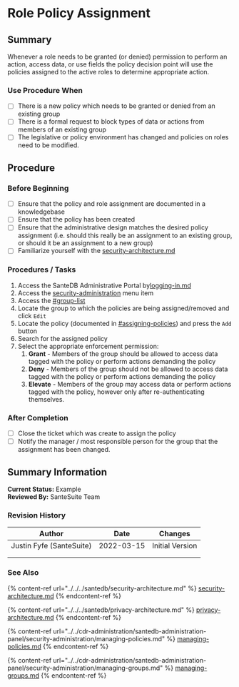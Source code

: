 # Role Policy Assignment

## Summary

Whenever a role needs to be granted (or denied) permission to perform an action, access data, or use fields the policy decision point will use the policies assigned to the active roles to determine appropriate action.

### Use Procedure When

* [ ] There is a new policy which needs to be granted or denied from an existing group
* [ ] There is a formal request to block types of data or actions from members of an existing group
* [ ] The legislative or policy environment has changed and policies on roles need to be modified.

## Procedure

### Before Beginning

* [ ] Ensure that the policy and role assignment are documented in a knowledgebase
* [ ] Ensure that the policy has been created&#x20;
* [ ] Ensure that the administrative design matches the desired policy assignment (i.e. should this really be an assignment to an existing group, or should it be an assignment to a new group)&#x20;
* [ ] Familiarize yourself with the [security-architecture.md](../../../santedb/security-architecture.md "mention")

### Procedures / Tasks

1. Access the SanteDB Administrative Portal by[logging-in.md](../../cdr-administration/santedb-administration-panel/logging-in.md "mention")
2. Access the [security-administration](../../cdr-administration/santedb-administration-panel/security-administration/ "mention") menu item
3. Access the [#group-list](../../cdr-administration/santedb-administration-panel/security-administration/managing-groups.md#group-list "mention")
4. Locate the group to which the policies are being assigned/removed and click `Edit`&#x20;
5. Locate the policy (documented in [#assigning-policies](../../cdr-administration/santedb-administration-panel/security-administration/managing-groups.md#assigning-policies "mention")) and press the `Add` button
6. Search for the assigned policy
7. Select the appropriate enforcement permission:
   1. **Grant** - Members of the group should be allowed to access data tagged with the policy or perform actions demanding the policy
   2. **Deny** - Members of the group should not be allowed to access data tagged with the policy or perform actions demanding the policy
   3. **Elevate** - Members of the group may access data or perform actions tagged with the policy, however only after re-authenticating themselves.

### After Completion

* [ ] Close the ticket which was create to assign the policy
* [ ] Notify the manager / most responsible person for the group that the assignment has been changed.

## Summary Information

**Current Status:** Example\
**Reviewed By:** SanteSuite Team

### **Revision History**

| Author                   | Date       | Changes         |
| ------------------------ | ---------- | --------------- |
| Justin Fyfe (SanteSuite) | 2022-03-15 | Initial Version |
|                          |            |                 |
|                          |            |                 |

### See Also

{% content-ref url="../../../santedb/security-architecture.md" %}
[security-architecture.md](../../../santedb/security-architecture.md)
{% endcontent-ref %}

{% content-ref url="../../../santedb/privacy-architecture.md" %}
[privacy-architecture.md](../../../santedb/privacy-architecture.md)
{% endcontent-ref %}

{% content-ref url="../../cdr-administration/santedb-administration-panel/security-administration/managing-policies.md" %}
[managing-policies.md](../../cdr-administration/santedb-administration-panel/security-administration/managing-policies.md)
{% endcontent-ref %}

{% content-ref url="../../cdr-administration/santedb-administration-panel/security-administration/managing-groups.md" %}
[managing-groups.md](../../cdr-administration/santedb-administration-panel/security-administration/managing-groups.md)
{% endcontent-ref %}

